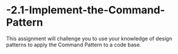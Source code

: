 # -2.1-Implement-the-Command-Pattern
This assignment will challenge you to use your knowledge of design patterns to apply the Command Pattern to a code base.
